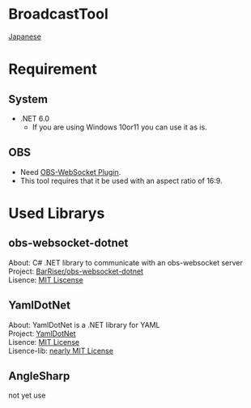 # BroadcastTool
[Japanese](./README-JP.md)

# Requirement
## System
- .NET 6.0
  -  If you are using Windows 10or11 you can use it as is.

## OBS
- Need [OBS-WebSocket Plugin](https://github.com/obsproject/obs-websocket/releases).
- This tool requires that it be used with an aspect ratio of 16:9.  

# Used Librarys
## obs-websocket-dotnet
About: C# .NET library to communicate with an obs-websocket server  
Project: [BarRiser/obs-websocket-dotnet](https://github.com/BarRaider/obs-websocket-dotnet)  
Lisence: [MIT Liscense](https://github.com/BarRaider/obs-websocket-dotnet/blob/master/LICENSE)  

## YamlDotNet
About: YamlDotNet is a .NET library for YAML  
Project: [YamlDotNet](https://github.com/aaubry/YamlDotNet)  
Lisence: [MIT License](https://github.com/aaubry/YamlDotNet/blob/master/LICENSE.txt)  
Lisence-lib: [nearly MIT License](https://github.com/aaubry/YamlDotNet/blob/master/LICENSE-libyaml)  

## AngleSharp
not yet use